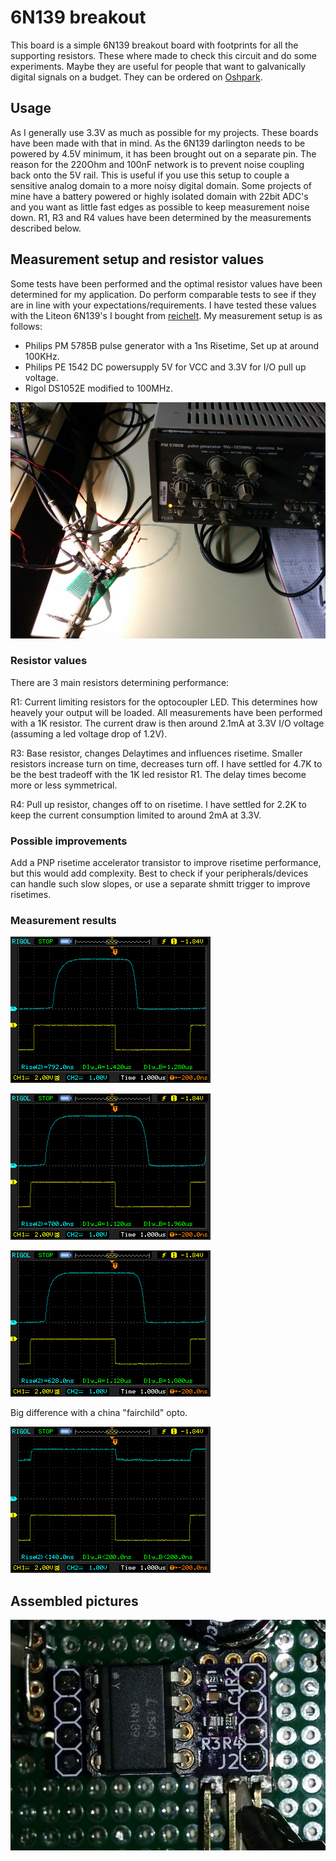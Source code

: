 # 6N139 breakout #
This board is a simple 6N139 breakout board with footprints for all the supporting resistors. These where made to check this circuit and do some experiments. Maybe they are useful for people that want to galvanically digital signals on a budget. They can be ordered on [Oshpark](https://oshpark.com/shared_projects/U0MG0PbD).
## Usage ##
As I generally use 3.3V as much as possible for my projects. These boards have been made with that in mind. As the 6N139 darlington needs to be powered by 4.5V minimum, it has been brought out on a separate pin. The reason for the 220Ohm and 100nF network is to prevent noise coupling back onto the 5V rail. This is useful if you use this setup to couple a sensitive analog domain to a more noisy digital domain. Some projects of mine have a battery powered or highly isolated domain with 22bit ADC's and you want as little fast edges as possible to keep measurement noise down. R1, R3 and R4 values have been determined by the measurements described below.
## Measurement setup and resistor values ##
Some tests have been performed and the optimal resistor values have been determined for my application. Do perform comparable tests to see if they are in line with your expectations/requirements. I have tested these values with the Liteon 6N139's I bought from [reichelt](http://www.reichelt.nl/Optocouplers/6N-139/3/index.html?ACTION=3&GROUPID=3046&ARTICLE=2860&SEARCH=6n139&OFFSET=16&). 
My measurement setup is as follows:

* Philips PM 5785B pulse generator with a 1ns Risetime, Set up at around 100KHz.
* Philips PE 1542 DC powersupply 5V for VCC and 3.3V for I/O pull up voltage.
* Rigol DS1052E modified to 100MHz.

![Measurement setup](images/measurement_setup.jpg)

### Resistor values ###
There are 3 main resistors determining performance:

R1: Current limiting resistors for the optocoupler LED. This determines how heavely your output will be loaded. All measurements have been performed with a 1K resistor. The current draw is then around 2.1mA at 3.3V I/O voltage (assuming a led voltage drop of 1.2V).

R3: Base resistor, changes Delaytimes and influences risetime. Smaller resistors increase turn on time, decreases turn off. I have settled for 4.7K to be the best tradeoff with the 1K led resistor R1. The delay times become more or less symmetrical.

R4: Pull up resistor, changes off to on risetime. I have settled for 2.2K to keep the current consumption limited to around 2mA at 3.3V.

### Possible improvements ###
Add a PNP risetime accelerator transistor to improve risetime performance, but this would add complexity. Best to check if your peripherals/devices can handle such slow slopes, or use a separate shmitt trigger to improve risetimes.
### Measurement results ###

![Lineon optocoupler 1](images/Liteon_0.png)

![Lineon optocoupler 2](images/Liteon_1.png)

![Lineon optocoupler 3](images/Liteon_2.png)

Big difference with a china "fairchild" opto.

![China "fairchild"](images/china_fairchild.png)

## Assembled pictures ##

![Assembled board](images/board_zoomed.jpg)
